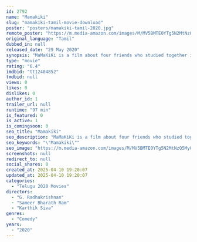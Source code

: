 ```yaml
---
id: 2792
name: "Mamakiki"
slug: "mamakiki-tamil-movie-download"
poster: "posters/mamakiki-tamil-2020.jpg"
remote_poster: "https://m.media-amazon.com/images/M/MV5BMTE0YTg5N2MtNzQ5My00ODJkLWFmOGUtZjNmMjQ4N2Y0NmNhXkEyXkFqcGdeQXVyMTE2MTc3MzU1._V1_SX300.jpg"
original_language: "Tamil"
dubbed_in: null
released_date: "29 May 2020"
synopsis: "MaMaKiKi is a film about four friends who studied together in college. They meet at a reunion in college after 5 years of graduation. What has happened in everyone's lives in the 5 years forms the structure of the film."
type: "movie"
rating: "6.4"
imdbid: "tt12404852"
tmdbid: null
views: 0
likes: 0
dislikes: 0
author_id: 1
trailer_url: null
runtime: "97 min"
is_featured: 0
is_active: 1
is_comingsoon: 0
seo_title: "Mamakiki"
seo_description: "MaMaKiKi is a film about four friends who studied together in college. They meet at a reunion in college after 5 years of graduation. What has happened in everyone's lives in the 5 years forms the structure of the film."
seo_keywords: "\"Mamakiki\""
seo_image: "https://m.media-amazon.com/images/M/MV5BMTE0YTg5N2MtNzQ5My00ODJkLWFmOGUtZjNmMjQ4N2Y0NmNhXkEyXkFqcGdeQXVyMTE2MTc3MzU1._V1_SX300.jpg"
screenshots: null
redirect_to: null
social_shares: 0
created_at: 2025-04-10 19:20:07
updated_at: 2025-04-10 19:20:07
categories:
  - "Telugu 2020 Movies"
directors:
  - "G. Radhakrishnan"
  - "Sameer Bharath Ram"
  - "Karthik Siva"
genres:
  - "Comedy"
years:
  - "2020"
---
```

